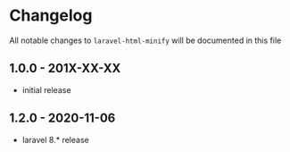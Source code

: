 # Changelog

All notable changes to `laravel-html-minify` will be documented in this file

## 1.0.0 - 201X-XX-XX

- initial release

## 1.2.0 - 2020-11-06

- laravel 8.* release
